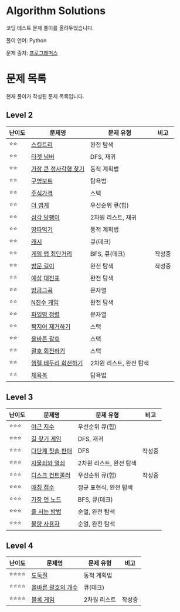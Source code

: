 # Algorithm Solutions

코딩 테스트 문제 풀이를 올려두었습니다.

풀이 언어: Python

문제 출처: [프로그래머스](https://programmers.co.kr)

# 문제 목록

현재 풀이가 작성된 문제 목록입니다.

## Level 2

| 난이도 | 문제명 | 문제 유형 | 비고 |
| --- | --- | --- | --- |
| ⭐️⭐️ | [스킬트리](/lv2/skill_tree.md/) | 완전 탐색 | |
| ⭐️⭐️ | [타겟 넘버](/lv2/target_number.md/) | DFS, 재귀 | |
| ⭐️⭐️ | [가장 큰 정사각형 찾기](/lv2/largest_rect.md/) | 동적 계획법 | |
| ⭐️⭐️ | [구명보트](/lv2/lifeboat.md/) | 탐욕법 | |
| ⭐️⭐️ | [주식가격](/lv2/stock_price.md/) | 스택 | |
| ⭐️⭐️ | [더 맵게](/lv2/hotter.md/) | 우선순위 큐(힙) | |
| ⭐️⭐️ | [삼각 달팽이](/lv2/triangle_snail.md/) | 2차원 리스트, 재귀 | |
| ⭐️⭐️ | [땅따먹기](/lv2/ground_picking.md/) | 동적 계획법 | |
| ⭐️⭐️ | [캐시](/lv2/cache.md/) | 큐(데크) | |
| ⭐️⭐️ | [게임 맵 최단거리](/lv2/shortest_dist.md/) | BFS, 큐(데크) | 작성중 |
| ⭐️⭐️ | [방문 길이](/lv2/visited.md/) | 완전 탐색 | 작성중 |
| ⭐️⭐️ | [예상 대진표](/lv2/tournament.md/) | 완전 탐색 | |
| ⭐️⭐️ | [방금그곡](/lv2/music.md/) | 문자열 | |
| ⭐️⭐️ | [N진수 게임](/lv2/base_n_game.md/) | 완전 탐색 | |
| ⭐️⭐️ | [파일명 정렬](/lv2/sorting_files.md/) | 문자열 | |
| ⭐️⭐️ | [짝지어 제거하기](/lv2/removing_in_pairs.md/) | 스택 | |
| ⭐️⭐️ | [올바른 괄호](/lv2/right_brackets.md/) | 스택 | |
| ⭐️⭐️ | [괄호 회전하기](/lv2/rotating_brackets.md/) | 스택 | |
| ⭐️⭐️ | [행렬 테두리 회전하기](/lv2/rotating_matrix.md/) | 2차원 리스트, 완전 탐색 | |
| ⭐️⭐️ | [체육복](/lv2/sportswear.md/) | 탐욕법 | |

## Level 3

| 난이도 | 문제명 | 문제 유형 | 비고 |
| --- | --- | --- | --- |
| ⭐️⭐️⭐️ | [야근 지수](/lv3/overwork.md/) | 우선순위 큐(힙) | |
| ⭐️⭐️⭐️ | [길 찾기 게임](/lv3/directions.md/) | DFS, 재귀 | |
| ⭐️⭐️⭐️ | [다단계 칫솔 판매](/lv3/toothbrush.md/) | DFS | 작성중 |
| ⭐️⭐️⭐️ | [자물쇠와 열쇠](/lv3/lock_and_key.md/) | 2차원 리스트, 완전 탐색 | |
| ⭐️⭐️⭐️ | [디스크 컨트롤러](/lv3/disk_controller.md/) | 우선순위 큐(힙) | 작성중 |
| ⭐️⭐️⭐️ | [매칭 점수](/lv3/match_score.md/) | 정규 표현식, 완전 탐색 | |
| ⭐️⭐️⭐️ | [가장 먼 노드](/lv3/farthest_node.md/) | BFS, 큐(데크) | |
| ⭐️⭐️⭐️ | [줄 서는 방법](/lv3/permutation.md/) | 순열, 완전 탐색 | |
| ⭐️⭐️⭐️ | [불량 사용자](/lv3/abusing_user.md/) | 순열, 완전 탐색 | |

## Level 4

| 난이도 | 문제명 | 문제 유형 | 비고 |
| --- | --- | --- | --- |
| ⭐️⭐️⭐️⭐️ | [도둑질](/lv4/thievery.md/) | 동적 계획법 | |
| ⭐️⭐️⭐️⭐️ | [올바른 괄호의 개수](/lv4/counting_brackets.md/) | 큐(데크) | |
| ⭐️⭐️⭐️⭐️ | [블록 게임](/lv4/block_games.md/) | 2차원 리스트 | 작성중 |

